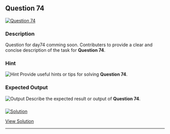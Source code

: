 


## Question 74
<a href="https://github.com/alishgosai/Javascript-Exercise-and-Solutions/blob/master/questions/Question74.md" target="_blank">
  <img src="https://img.shields.io/badge/Question-74-purple?style=for-the-badge&logoSize=60" alt="Question 74">
</a>

### **Description**
Question for day74 comming soon.
Contributers to provide a clear and concise description of the task for **Question 74**.

### **Hint**
![Hint](https://img.shields.io/badge/Hint:-blue)
Provide useful hints or tips for solving **Question 74**.

### **Expected Output**
![Output](https://img.shields.io/badge/Output:-blue)
Describe the expected result or output of **Question 74**.

### <a href="https://github.com/alishgosai/Javascript-Exercise-and-Solutions/blob/master/solutions/Solution74.js" target="_blank">
  <img src="https://img.shields.io/badge/Solution-1f8e00?style=for-the-badge&logo=solution&logoColor=white" alt="Solution">
</a>

<a href="https://github.com/alishgosai/Javascript-Exercise-and-Solutions/blob/master/solutions/Solution74.js" target="_blank">View Solution</a>

---

